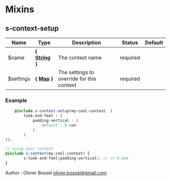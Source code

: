 # Mixins


## s-context-setup




Name  |  Type  |  Description  |  Status  |  Default
------------  |  ------------  |  ------------  |  ------------  |  ------------
$name  |  **{ [String](http://www.sass-lang.com/documentation/file.SASS_REFERENCE.html#sass-script-strings) }**  |  The context name  |  required  |
$settings  |  **{ [Map](http://www.sass-lang.com/documentation/file.SASS_REFERENCE.html#maps) }**  |  The settings to override for this context  |  required  |

### Example
```scss
	@include s-context-setup(my-cool-context, (
		look-and-feel : (
			padding-vertical : (
				default : 0.6em
			)
		)
));

// using your context
@include s-context(my-cool-context) {
		s-look-and-feel(padding-vertical); // => 0.6em
}
```
Author : Olivier Bossel <olivier.bossel@gmail.com>